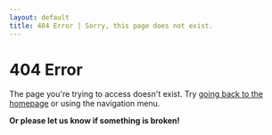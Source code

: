 ```yaml
---
layout: default
title: 404 Error | Sorry, this page does not exist.
--- 
```


# 404 Error
        
The page you're trying to access doesn't exist. 
Try [going back to the homepage](/bytemal-2025/) or using the navigation menu.

**Or please let us know if something is broken!**

